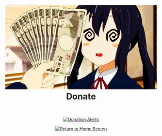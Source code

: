 <!DOCTYPE html>
<html>
<body>
	<h1 align="center">
		<img src="res/donate.gif">
		<br>
		Donate
	</h1><br>
	<div align="center">
		
[![Donation Alerts](https://img.shields.io/badge/Donation_Alerts-94CEC0?style=for-the-badge&logo=donate&logoColor=white)](https://www.donationalerts.com/r/dxsarz)	
		
[![Return to Home Screen](https://img.shields.io/badge/Home_Screen-000000?style=for-the-badge&logo=home&logoColor=white)](https://github.com/xXxCLOTIxXx)
	</div>
</body>
<html>


